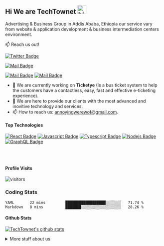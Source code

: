 ## Hi We are TechTownet <img src="https://user-images.githubusercontent.com/1303154/88677602-1635ba80-d120-11ea-84d8-d263ba5fc3c0.gif" width="28px" alt="hi">

Advertising & Business Group in Addis Ababa, Ethiopia our service vary from website & application development & business intermediation centers environment.

:mailbox: Reach us out!

[![Twitter Badge](https://img.shields.io/badge/-@TechTownet-1ca0f1?style=flat&labelColor=1ca0f1&logo=twitter&logoColor=white&link=https://twitter.com/TechTownet)](https://twitter.com/TechTownet) 

[![Mail Badge](https://img.shields.io/badge/-TechTownet-e74c3c?style=flat&labelColor=e74c3c&logo=youtube&logoColor=white)](https://youtube.com/TechTownet)

 [![Mail Badge](https://img.shields.io/badge/-@TechTownet-e84393?style=flat&labelColor=e84393&logo=instagram&logoColor=white)](https://instagram.com/TechTownet) 
 [![Mail Badge](https://img.shields.io/badge/-TechTownet-c0392b?style=flat&labelColor=c0392b&logo=gmail&logoColor=white)](mailto:annoyingwerewof@gmail.com)

<!-- TODO: Add last video link -->

- 🔭 We are currently working on **Ticketye** (Is a bus ticket system to help the customers have a contactless, easy, fast and effective e-ticketing experience).
- :open_hands: We are here to provide our clients with the most advanced and inovitive technology and services.
- 📫 How to reach us: annoyingwerewof@gmail.com.


#### Top Technologies

<!-- TODO: Make technologies links takes you to repositories -->

[![React Badge](https://img.shields.io/badge/-React-61DBFB?style=for-the-badge&labelColor=black&logo=react&logoColor=61DBFB)](#) [![Javascript Badge](https://img.shields.io/badge/-Javascript-F0DB4F?style=for-the-badge&labelColor=black&logo=javascript&logoColor=F0DB4F)](#) [![Typescript Badge](https://img.shields.io/badge/-Typescript-007acc?style=for-the-badge&labelColor=black&logo=typescript&logoColor=007acc)](#) [![Nodejs Badge](https://img.shields.io/badge/-Nodejs-3C873A?style=for-the-badge&labelColor=black&logo=node.js&logoColor=3C873A)](#) [![GraphQL Badge](https://img.shields.io/badge/-GraphQl-e535ab?style=for-the-badge&labelColor=black&logo=node.js&logoColor=e535ab)](#)


<br />
<br />


#### Profile Visits 

![visitors](https://visitor-badge.glitch.me/badge?page_id=Techtownet.Techtownet)

### Coding Stats

<!--START_SECTION:waka-->
```text
YAML       22 mins         ██████████████████░░░░░░░   71.74 % 
Markdown   8 mins          ███████░░░░░░░░░░░░░░░░░░   28.26 % 
```
<!--END_SECTION:waka-->

#### Github Stats

[![TechTownet's github stats](https://github-readme-stats.vercel.app/api?username=AnnoyinngD&hide=contribs,prs&theme=tokyonight)](https://github.com/anuraghazra/github-readme-stats)


<details>
<summary>
  More stuff about us
</summary>

<br >

To improve every life through innovation by giving creative idea's to the environment in Ethiopia, and the world.
</details>
